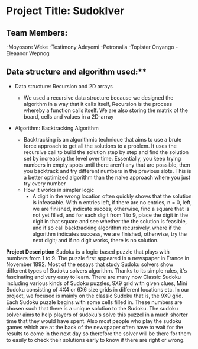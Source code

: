 # Project Title: Sudoklver

## Team Members:
-Moyosore Weke
-Testimony Adeyemi
-Petronalla 
-Topister Onyango
-Eleaanor Wepnog

## Data structure and algorithm used:**
- Data structure: Recursion and 2D arrays
  - We used a recursive data structure because we designed the algorithm in a way that it calls itself, Recursion is the process whereby a function calls itself. We are also storing the matrix of the board, cells and values in a 2D-array

- Algorithm: Backtracking Algorithm
  - Backtracking is an algorithmic technique that aims to use a brute force approach to get all the solutions to a problem. It uses the recursive call to build the solution step by step and find the solution set by increasing the level over time. Essentially, you keep trying numbers in empty spots until there aren't any that are possible, then you backtrack and try different numbers in the previous slots. This is a better optimized algorithm than the naive approach where you just try every number 
  - How It works in simpler logic
      - A digit in the wrong location often quickly shows that the solution is infeasable. With n entries left, if there are no entries, n = 0, left, we are finished, indicate succes;
otherwise, find a square that is not yet filled, and
for each digit from 1 to 9,
place the digit in the digit in that square and see whether the the solution is feasible, and if so call backtracking algorithm recursively, where
if the algorithm indicates success, we are finished,
otherwise, try the next digit; and
if no digit works, there is no solution.


**Project Description**
Sudoku is a logic-based puzzle that plays with numbers from 1 to 9. The puzzle first appeared in a newspaper in France in November 1892. Most of the essays that study Sudoku solvers show different types of Sudoku solvers algorithm. Thanks to its simple rules, it's fascinating and very easy to learn. There are  many now Classic Sudoku including various kinds of Sudoku puzzles,  9X9 grid with given clues, Mini Sudoku consisting of 4X4 ​​or 6X6 size grids in different locations etc. In our project, we focused is mainly on the classic Sudoku that is, the 9X9 grid. 
Each Sudoku puzzle begins with some cells filled in. These numbers are chosen such that there is a unique solution to the Sudoku.
The sudoku solver aims to help players of sudoku's solve this puzzel in a much shorter time that they would have spent. Also most people who play the sudoku games which are at the back of the newspaper often have to wait for the results to come in the next day so therefore the solver will be there for them to easily to check their solutions early to know if there are right or wrong.
